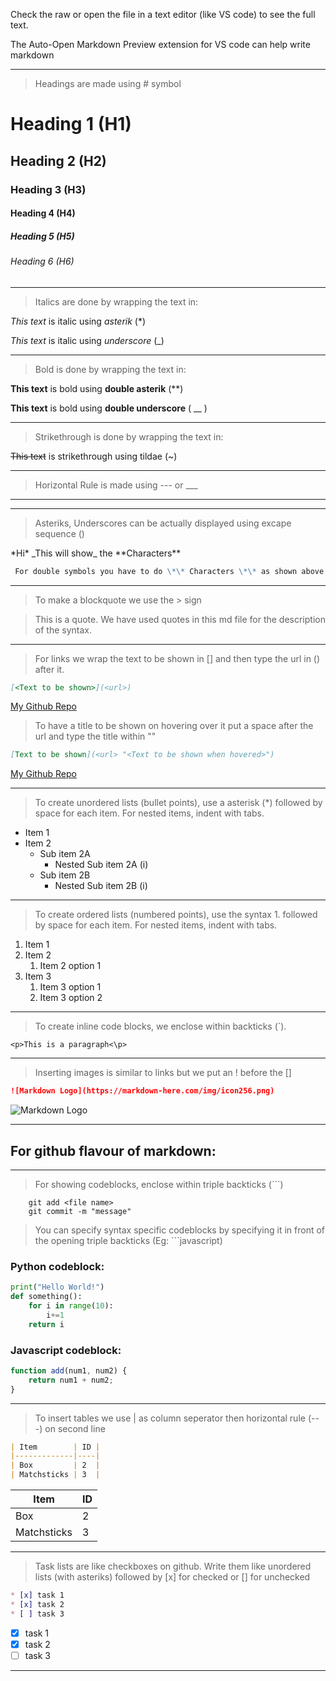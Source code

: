 <!-- Comments -->
Check the raw or open the file in a text editor (like VS code) to see the full text.

The Auto-Open Markdown Preview extension for VS code can help write markdown

---
<!-- Headings -->
> Headings are made using # symbol
# Heading 1 (H1) 
## Heading 2 (H2) 
### Heading 3 (H3)
#### Heading 4 (H4)
##### Heading 5 (H5)
###### Heading 6 (H6)

---
<!-- Italics -->
> Italics are done by wrapping the text in:

*This text* is italic using *asterik* (*)

_This text_ is italic using _underscore_ (_)

---
<!-- Bold -->
> Bold is done by wrapping the text in:

**This text** is bold using **double asterik** (**) 

__This text__ is bold using __double underscore__ ( __ )

---
<!-- Strikethrough -->
> Strikethrough is done by wrapping the text in:

~~This text~~ is strikethrough using tildae (~)

---
<!-- Horizontal Rule -->
> Horizontal Rule is made using --- or ___

---
___

> Asteriks, Underscores can be actually displayed using excape sequence (\) 

\*Hi\* \_This will show\_ the \*\*Characters\*\*
```Markdown
 For double symbols you have to do \*\* Characters \*\* as shown above
```

---
<!-- Blockquote -->
> To make a blockquote we use the > sign

> This is a quote. We have used quotes in this md file for the description of the syntax.

---
<!-- Links -->
> For links we wrap the text to be shown in [] and then type the url in () after it.

```Markdown
[<Text to be shown>](<url>)
```
[My Github Repo](https://github.com/Quantum-Legend/Programming-notes)

> To have a title to be shown on hovering over it put a space after the url and type the title within ""

```Markdown
[Text to be shown](<url> "<Text to be shown when hovered>")
```
[My Github Repo](https://github.com/Quantum-Legend/Programming-notes "The github repository for this md file")

---
<!-- Unordered Lists/Bullet points -->
> To create unordered lists (bullet points), use a asterisk (\*) followed by space for each item.
For nested items, indent with tabs.

* Item 1
* Item 2
    * Sub item 2A
        * Nested Sub item 2A (i)
    * Sub item 2B
        * Nested Sub item 2B (i)

---
<!-- Ordered Lists/Numbered points -->
> To create ordered lists (numbered points), use the syntax 1. followed by space for each item.
For nested items, indent with tabs.

1. Item 1
1. Item 2
    1. Item 2 option 1
1. Item 3
    1. Item 3 option 1
    1. Item 3 option 2

---
<!-- Inline Code Blocks -->
> To create inline code blocks, we enclose within backticks (`).

`<p>This is a paragraph<\p>`

---
<!-- Images -->
> Inserting images is similar to links but we put an ! before the []

```Markdown
![Markdown Logo](https://markdown-here.com/img/icon256.png)
```
![Markdown Logo](https://markdown-here.com/img/icon256.png)

---
<!-- Github markdown -->
## For github flavour of markdown:

---
<!-- Code Blocks -->
> For showing codeblocks, enclose within triple backticks (```)

```
    git add <file name>
    git commit -m "message"
```

> You can specify syntax specific codeblocks by specifying it in front of the opening triple backticks (Eg: ```javascript)

### Python codeblock:
```python
print("Hello World!")
def something():
    for i in range(10):
        i+=1
    return i
```

### Javascript codeblock:
```Javascript
function add(num1, num2) {
    return num1 + num2;
}
```

---
<!-- Tables -->
> To insert tables we use | as column seperator then horizontal rule (---) on second line

```Markdown
| Item        | ID |
|-------------|----|
| Box         | 2  |
| Matchsticks | 3  |
```
| Item        | ID |
|-------------|----|
| Box         | 2  |
| Matchsticks | 3  |

---
<!-- Task Lists -->
> Task lists are like checkboxes on github.
Write them like unordered lists (with asteriks) followed by [x] for checked or [] for unchecked

```Markdown
* [x] task 1
* [x] task 2
* [ ] task 3
```
* [x] task 1
* [x] task 2
* [ ] task 3

---